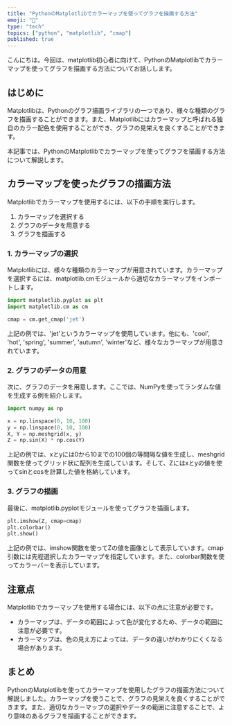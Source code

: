 ```yaml
---
title: "PythonのMatplotlibでカラーマップを使ってグラフを描画する方法"
emoji: "🌈"
type: "tech"
topics: ["python", "matplotlib", "cmap"]
published: true
---
```


こんにちは。今回は、matplotlib初心者に向けて、PythonのMatplotlibでカラーマップを使ってグラフを描画する方法についてお話しします。

## はじめに

Matplotlibは、Pythonのグラフ描画ライブラリの一つであり、様々な種類のグラフを描画することができます。また、Matplotlibにはカラーマップと呼ばれる独自のカラー配色を使用することができ、グラフの見栄えを良くすることができます。

本記事では、PythonのMatplotlibでカラーマップを使ってグラフを描画する方法について解説します。

## カラーマップを使ったグラフの描画方法

Matplotlibでカラーマップを使用するには、以下の手順を実行します。

1. カラーマップを選択する
2. グラフのデータを用意する
3. グラフを描画する

### 1. カラーマップの選択

Matplotlibには、様々な種類のカラーマップが用意されています。カラーマップを選択するには、matplotlib.cmモジュールから適切なカラーマップをインポートします。

```python
import matplotlib.pyplot as plt
import matplotlib.cm as cm

cmap = cm.get_cmap('jet')
```

上記の例では、'jet'というカラーマップを使用しています。他にも、'cool', 'hot', 'spring', 'summer', 'autumn', 'winter'など、様々なカラーマップが用意されています。

### 2. グラフのデータの用意

次に、グラフのデータを用意します。ここでは、NumPyを使ってランダムな値を生成する例を紹介します。

```python
import numpy as np

x = np.linspace(0, 10, 100)
y = np.linspace(0, 10, 100)
X, Y = np.meshgrid(x, y)
Z = np.sin(X) * np.cos(Y)
```

上記の例では、xとyには0から10までの100個の等間隔な値を生成し、meshgrid関数を使ってグリッド状に配列を生成しています。そして、Zにはxとyの値を使ってsinとcosを計算した値を格納しています。

### 3. グラフの描画

最後に、matplotlib.pyplotモジュールを使ってグラフを描画します。

```python
plt.imshow(Z, cmap=cmap)
plt.colorbar()
plt.show()
```

上記の例では、imshow関数を使ってZの値を画像として表示しています。cmap引数には先程選択したカラーマップを指定しています。また、colorbar関数を使ってカラーバーを表示しています。

## 注意点

Matplotlibでカラーマップを使用する場合には、以下の点に注意が必要です。

- カラーマップは、データの範囲によって色が変化するため、データの範囲に注意が必要です。
- カラーマップは、色の見え方によっては、データの違いがわかりにくくなる場合があります。

## まとめ

PythonのMatplotlibを使ってカラーマップを使用したグラフの描画方法について解説しました。カラーマップを使うことで、グラフの見栄えを良くすることができます。また、適切なカラーマップの選択やデータの範囲に注意することで、より意味のあるグラフを描画することができます。

